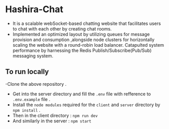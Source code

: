 # Hashira-Chat
-  It is a scalable webSocket-based chatting website that facilitates users to chat with each other by creating chat rooms.
-  Implemented an optimized layout by utilizing queues for message provision and consumption ,alongside node clusters for horizontally scaling the website with a round-robin load balancer.
 Catapulted system performance by harnessing the Redis Publish/Subscribe(Pub/Sub) messaging system.

## To run locally
-Clone the above repository .
- Get into the server directory and fill the `.env` file with refference to `.env.example` file .
- Install the `node modules`  required for the `client` and `server` directory by `npm install` .
- Then in the client directory : `npm run dev` 
- And similarly in the server : `npm start`
